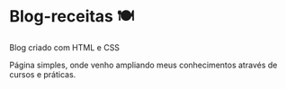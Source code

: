 # Blog-receitas 🍽
Blog criado com HTML e CSS

Página simples, onde venho ampliando meus conhecimentos através de cursos e práticas.

